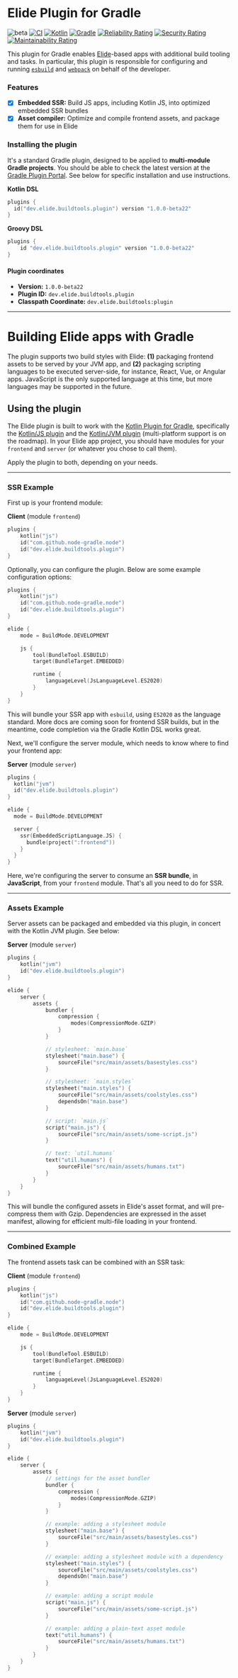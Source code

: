 # Elide Plugin for Gradle

![beta](https://img.shields.io/badge/status-beta-blue.svg)
[![CI](https://github.com/elide-dev/buildtools/actions/workflows/pre-merge.yaml/badge.svg)](https://github.com/elide-dev/buildtools/actions/workflows/pre-merge.yaml)
[![Kotlin](https://img.shields.io/badge/kotlin-1.9.0-blue.svg?logo=kotlin)](http://kotlinlang.org)
[![Gradle](https://img.shields.io/badge/gradle-8.x-blue.svg?logo=gradle)](http://gradle.org)
[![Reliability Rating](https://sonarcloud.io/api/project_badges/measure?project=elide-dev_buildtools&metric=reliability_rating)](https://sonarcloud.io/summary/new_code?id=elide-dev_buildtools)
[![Security Rating](https://sonarcloud.io/api/project_badges/measure?project=elide-dev_buildtools&metric=security_rating)](https://sonarcloud.io/summary/new_code?id=elide-dev_buildtools)
[![Maintainability Rating](https://sonarcloud.io/api/project_badges/measure?project=elide-dev_buildtools&metric=sqale_rating)](https://sonarcloud.io/summary/new_code?id=elide-dev_buildtools)

This plugin for Gradle enables [Elide](https://github.com/elide-dev)-based apps with additional build tooling and tasks.
In particular, this plugin is responsible for configuring and running [`esbuild`](https://esbuild.github.io) and
[`webpack`](https://webpack.js.org) on behalf of the developer.

### Features

-   [x] **Embedded SSR:** Build JS apps, including Kotlin JS, into optimized embedded SSR bundles
-   [x] **Asset compiler:** Optimize and compile frontend assets, and package them for use in Elide

### Installing the plugin

It's a standard Gradle plugin, designed to be applied to **multi-module Gradle projects**. You should be able to check
the latest version at the [Gradle Plugin Portal](https://plugins.gradle.org/plugin/dev.elide.buildtools.plugin). See
below for specific installation and use instructions.

**Kotlin DSL**

```kotlin
plugins {
  id("dev.elide.buildtools.plugin") version "1.0.0-beta22"
}
```

**Groovy DSL**

```groovy
plugins {
    id "dev.elide.buildtools.plugin" version "1.0.0-beta22"
}
```

#### Plugin coordinates

-   **Version:** `1.0.0-beta22`
-   **Plugin ID:** `dev.elide.buildtools.plugin`
-   **Classpath Coordinate:** `dev.elide.buildtools:plugin`

---

# Building Elide apps with Gradle

The plugin supports two build styles with Elide: **(1)** packaging frontend assets to be served by your JVM app, and
**(2)** packaging scripting languages to be executed server-side, for instance, React, Vue, or Angular apps. JavaScript
is the only supported language at this time, but more languages may be supported in the future.

## Using the plugin

The Elide plugin is built to work with the [Kotlin Plugin for Gradle][1], specifically the [Kotlin/JS plugin][2] and the
[Kotlin/JVM plugin][3] (multi-platform support is on the roadmap). In your Elide app project, you should have modules
for your `frontend` and `server` (or whatever you chose to call them).

Apply the plugin to both, depending on your needs.

---

### SSR Example

First up is your frontend module:

**Client** (module `frontend`)

```kotlin
plugins {
    kotlin("js")
    id("com.github.node-gradle.node")
    id("dev.elide.buildtools.plugin")
}
```

Optionally, you can configure the plugin. Below are some example configuration options:

```kotlin
plugins {
    kotlin("js")
    id("com.github.node-gradle.node")
    id("dev.elide.buildtools.plugin")
}

elide {
    mode = BuildMode.DEVELOPMENT

    js {
        tool(BundleTool.ESBUILD)
        target(BundleTarget.EMBEDDED)

        runtime {
            languageLevel(JsLanguageLevel.ES2020)
        }
    }
}
```

This will bundle your SSR app with `esbuild`, using `ES2020` as the language standard. More docs are coming soon for
frontend SSR builds, but in the meantime, code completion via the Gradle Kotlin DSL works great.

Next, we'll configure the server module, which needs to know where to find your frontend app:

**Server** (module `server`)

```kotlin
plugins {
  kotlin("jvm")
  id("dev.elide.buildtools.plugin")
}

elide {
  mode = BuildMode.DEVELOPMENT

  server {
    ssr(EmbeddedScriptLanguage.JS) {
      bundle(project(":frontend"))
    }
  }
}
```

Here, we're configuring the server to consume an **SSR bundle**, in **JavaScript**, from your `frontend` module. That's
all you need to do for SSR.

---

### Assets Example

Server assets can be packaged and embedded via this plugin, in concert with the Kotlin JVM plugin. See below:

**Server** (module `server`)

```kotlin
plugins {
    kotlin("jvm")
    id("dev.elide.buildtools.plugin")
}

elide {
    server {
        assets {
            bundler {
                compression {
                    modes(CompressionMode.GZIP)
                }
            }

            // stylesheet: `main.base`
            stylesheet("main.base") {
                sourceFile("src/main/assets/basestyles.css")
            }

            // stylesheet: `main.styles`
            stylesheet("main.styles") {
                sourceFile("src/main/assets/coolstyles.css")
                dependsOn("main.base")
            }

            // script: `main.js`
            script("main.js") {
                sourceFile("src/main/assets/some-script.js")
            }

            // text: `util.humans`
            text("util.humans") {
                sourceFile("src/main/assets/humans.txt")
            }
        }
    }
}
```

This will bundle the configured assets in Elide's asset format, and will pre-compress them with Gzip. Dependencies are
expressed in the asset manifest, allowing for efficient multi-file loading in your frontend.

---

### Combined Example

The frontend assets task can be combined with an SSR task:

**Client** (module `frontend`)

```kotlin
plugins {
    kotlin("js")
    id("com.github.node-gradle.node")
    id("dev.elide.buildtools.plugin")
}

elide {
    mode = BuildMode.DEVELOPMENT

    js {
        tool(BundleTool.ESBUILD)
        target(BundleTarget.EMBEDDED)

        runtime {
            languageLevel(JsLanguageLevel.ES2020)
        }
    }
}
```

**Server** (module `server`)

```kotlin
plugins {
    kotlin("jvm")
    id("dev.elide.buildtools.plugin")
}

elide {
    server {
        assets {
            // settings for the asset bundler
            bundler {
                compression {
                    modes(CompressionMode.GZIP)
                }
            }

            // example: adding a stylesheet module
            stylesheet("main.base") {
                sourceFile("src/main/assets/basestyles.css")
            }

            // example: adding a stylesheet module with a dependency
            stylesheet("main.styles") {
                sourceFile("src/main/assets/coolstyles.css")
                dependsOn("main.base")
            }

            // example: adding a script module
            script("main.js") {
                sourceFile("src/main/assets/some-script.js")
            }

            // example: adding a plain-text asset module
            text("util.humans") {
                sourceFile("src/main/assets/humans.txt")
            }
        }
    }
}
```

[1]: https://kotlinlang.org/docs/gradle.html
[2]: https://kotlinlang.org/docs/js-project-setup.html
[3]: https://kotlinlang.org/docs/jvm-get-started.html
